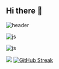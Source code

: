## Hi there 👋

![header](https://capsule-render.vercel.app/api?type=slice)

![js](https://img.shields.io/badge/JavaScript-F7DF1E?style=for-the-badge&logo=JavaScript&logoColor=white)  

![js](https://img.shields.io/badge/Python-3776AB?style=for-the-badge&logo=python&logoColor=white)

<img src="https://capsule-render.vercel.app/api?type=waving&color=BDBDC8&height=150&section=footer" />
<a href="https://git.io/streak-stats"><img src="https://streak-stats.demolab.com?user=leewonho0987&theme=whatsapp-dark2&border_radius=6&locale=ko&date_format=%5BY.%5Dn.j" alt="GitHub Streak" /></a>
